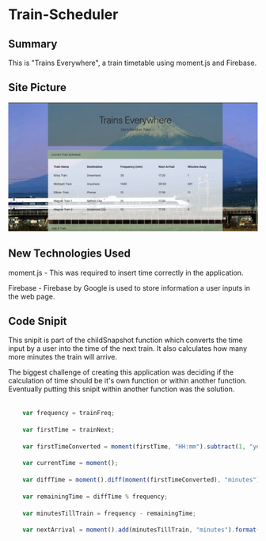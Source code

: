 # Train-Scheduler

## Summary

This is "Trains Everywhere", a train timetable using moment.js and Firebase.

## Site Picture

![alttext](assets/images/hw-snapshot.png)

## New Technologies Used

moment.js - This was required to insert time correctly in the application. 

Firebase - Firebase by Google is used to store information a user inputs in the web page. 

## Code Snipit 

This snipit is part of the childSnapshot function which converts the time input by a user into the time of the next train. It also calculates how many more minutes the train will arrive. 

The biggest challenge of creating this application was deciding if the calculation of time should be it's own function or within another function. Eventually putting this snipit within another function was the solution. 

```js

    var frequency = trainFreq;

    var firstTime = trainNext;

    var firstTimeConverted = moment(firstTime, "HH:mm").subtract(1, "years");

    var currentTime = moment();

    var diffTime = moment().diff(moment(firstTimeConverted), "minutes");

    var remainingTime = diffTime % frequency;

    var minutesTillTrain = frequency - remainingTime;

    var nextArrival = moment().add(minutesTillTrain, "minutes").format("HH:mm");
  